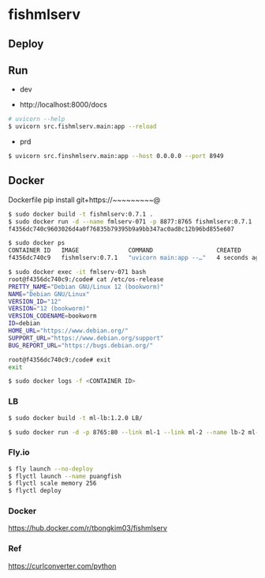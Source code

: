 # fishmlserv

## Deploy

## Run
- dev

- http://localhost:8000/docs

```bash
# uvicorn --help
$ uvicorn src.fishmlserv.main:app --reload
```

- prd
```bash
$ uvicorn src.finshmlserv.main:app --host 0.0.0.0 --port 8949
```

## Docker

Dockerfile pip install git+https://~~~~~~~~~@<BRANCH>

```bash
$ sudo docker build -t fishmlserv:0.7.1 .
$ sudo docker run -d --name fmlserv-071 -p 8877:8765 fishmlserv:0.7.1
f4356dc740c9603026d4a0f76835b79395b9a9bb347ac0ad8c12b96bd855e607

$ sudo docker ps
CONTAINER ID   IMAGE              COMMAND                  CREATED         STATUS         PORTS                                       NAMES
f4356dc740c9   fishmlserv:0.7.1   "uvicorn main:app --…"   4 seconds ago   Up 4 seconds   0.0.0.0:8877->8765/tcp, :::8877->8765/tcp   fmlserv-071

$ sudo docker exec -it fmlserv-071 bash
root@f4356dc740c9:/code# cat /etc/os-release
PRETTY_NAME="Debian GNU/Linux 12 (bookworm)"
NAME="Debian GNU/Linux"
VERSION_ID="12"
VERSION="12 (bookworm)"
VERSION_CODENAME=bookworm
ID=debian
HOME_URL="https://www.debian.org/"
SUPPORT_URL="https://www.debian.org/support"
BUG_REPORT_URL="https://bugs.debian.org/"

root@f4356dc740c9:/code# exit
exit

$ sudo docker logs -f <CONTAINER ID>
```
### LB
```bash
$ sudo docker build -t ml-lb:1.2.0 LB/

$ sudo docker run -d -p 8765:80 --link ml-1 --link ml-2 --name lb-2 ml-lb:1.2.0
```
### Fly.io
```bash
$ fly launch --no-deploy
$ flyctl launch --name puangfish
$ flyctl scale memory 256
$ flyctl deploy
```

### Docker

https://hub.docker.com/r/tbongkim03/fishmlserv

### Ref
https://curlconverter.com/python
